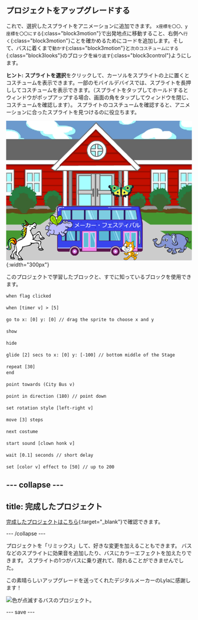 ## プロジェクトをアップグレードする

これで、選択したスプライトをアニメーションに追加できます。 `x座標を〇〇、y座標を〇〇にする`{:class="block3motion"}で出発地点に移動すること、右側へ`行く`{:class="block3motion"}ことを確かめるためにコードを追加します。そして、バスに着くまで`動かす`{:class="block3motion"}と`次のコスチュームにする`{:class="block3looks"}のブロックを`繰り返す`{:class="block3control"}ようにします。

**ヒント:** **スプライトを選択**をクリックして、カーソルをスプライトの上に置くとコスチュームを表示できます。一部のモバイルデバイスでは、スプライトを長押ししてコスチュームを表示できます。（スプライトをタップしてホールドするとウィンドウがポップアップする場合、画面の角をタップしてウィンドウを閉じ、コスチュームを確認します）。 スプライトのコスチュームを確認すると、アニメーションに合ったスプライトを見つけるのに役立ちます。

!["メーカー・フェスティバル"と書かれているバスに向かって歩くスプライト 。](images/bus-upgrade.png){:width="300px"}

このプロジェクトで学習したブロックと、すでに知っているブロックを使用できます。

```blocks3
when flag clicked

when [timer v] > [5]

go to x: [0] y: [0] // drag the sprite to choose x and y

show

hide

glide [2] secs to x: [0] y: [-100] // bottom middle of the Stage

repeat [30]
end

point towards (City Bus v)

point in direction (180) // point down

set rotation style [left-right v]

move [3] steps

next costume

start sound [clown honk v]

wait [0.1] seconds // short delay

set [color v] effect to [50] // up to 200
```

--- collapse ---
---
title: 完成したプロジェクト
---

[完成したプロジェクトはこちら](https://scratch.mit.edu/projects/486719199/){:target="_blank"}で確認できます。

--- /collapse ---

プロジェクトを「リミックス」して、好きな変更を加えることもできます。 バスなどのスプライトに効果音を追加したり、バスにカラーエフェクトを加えたりできます。 スプライトの1つがバスに乗り遅れて、隠れることができませんでした。

この素晴らしいアップグレードを送ってくれたデジタルメーカーのLylaに感謝します！

![色が点滅するバスのプロジェクト。](images/Lyla-bus.gif)

--- save ---
